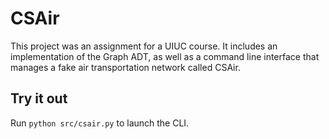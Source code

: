 # CSAir

This project was an assignment for a UIUC course. It includes an implementation of the Graph ADT, as well as a command line interface that manages a fake air transportation network called CSAir.

## Try it out

Run `python src/csair.py` to launch the CLI.
